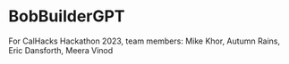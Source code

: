 # BobBuilderGPT
For CalHacks Hackathon 2023, team members: Mike Khor, Autumn Rains, Eric Dansforth, Meera Vinod
